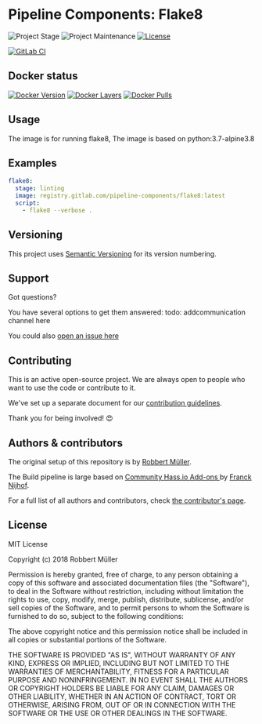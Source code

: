 # Pipeline Components: Flake8

![Project Stage][project-stage-shield]
![Project Maintenance][maintenance-shield]
[![License][license-shield]](LICENSE)

[![GitLab CI][gitlabci-shield]][gitlabci]

## Docker status

[![Docker Version][version-shield]][microbadger]
[![Docker Layers][layers-shield]][microbadger]
[![Docker Pulls][pulls-shield]][dockerhub]

## Usage

The image is for running flake8, The image is based on python:3.7-alpine3.8

## Examples

```yaml
flake8:
  stage: linting
  image: registry.gitlab.com/pipeline-components/flake8:latest
  script:
    - flake8 --verbose .
```

## Versioning

This project uses [Semantic Versioning][semver] for its version numbering.

## Support

Got questions?

You have several options to get them answered:
todo: addcommunication channel here

You could also [open an issue here][issue]

## Contributing

This is an active open-source project. We are always open to people who want to
use the code or contribute to it.

We've set up a separate document for our [contribution guidelines](CONTRIBUTING.md).

Thank you for being involved! :heart_eyes:

## Authors & contributors

The original setup of this repository is by [Robbert Müller][mjrider].

The Build pipeline is large based on [Community Hass.io Add-ons
][hassio-addons] by [Franck Nijhof][frenck].

For a full list of all authors and contributors,
check [the contributor's page][contributors].

## License

MIT License

Copyright (c) 2018 Robbert Müller

Permission is hereby granted, free of charge, to any person obtaining a copy
of this software and associated documentation files (the "Software"), to deal
in the Software without restriction, including without limitation the rights
to use, copy, modify, merge, publish, distribute, sublicense, and/or sell
copies of the Software, and to permit persons to whom the Software is
furnished to do so, subject to the following conditions:

The above copyright notice and this permission notice shall be included in all
copies or substantial portions of the Software.

THE SOFTWARE IS PROVIDED "AS IS", WITHOUT WARRANTY OF ANY KIND, EXPRESS OR
IMPLIED, INCLUDING BUT NOT LIMITED TO THE WARRANTIES OF MERCHANTABILITY,
FITNESS FOR A PARTICULAR PURPOSE AND NONINFRINGEMENT. IN NO EVENT SHALL THE
AUTHORS OR COPYRIGHT HOLDERS BE LIABLE FOR ANY CLAIM, DAMAGES OR OTHER
LIABILITY, WHETHER IN AN ACTION OF CONTRACT, TORT OR OTHERWISE, ARISING FROM,
OUT OF OR IN CONNECTION WITH THE SOFTWARE OR THE USE OR OTHER DEALINGS IN THE
SOFTWARE.

[commits]: https://gitlab.com/pipeline-components/flake8/commits/master
[contributors]: https://gitlab.com/pipeline-components/flake8/graphs/master
[dockerhub]: https://hub.docker.com/r/pipelinecomponents/flake8
[license-shield]: https://img.shields.io/badge/License-MIT-green.svg
[mjrider]: https://gitlab.com/mjrider
[gitlabci-shield]: https://img.shields.io/gitlab/pipeline/pipeline-components/flake8.svg
[gitlabci]: https://gitlab.com/pipeline-components/flake8/commits/master
[issue]: https://gitlab.com/pipeline-components/flake8/issues
[keepchangelog]: http://keepachangelog.com/en/1.0.0/
[layers-shield]: https://images.microbadger.com/badges/image/pipelinecomponents/flake8.svg
[maintenance-shield]: https://img.shields.io/maintenance/yes/2020.svg
[microbadger]: https://microbadger.com/images/pipelinecomponents/flake8
[project-stage-shield]: https://img.shields.io/badge/project%20stage-production%20ready-brightgreen.svg
[pulls-shield]: https://img.shields.io/docker/pulls/pipelinecomponents/flake8.svg
[releases]: https://gitlab.com/pipeline-components/flake8/tags
[repository]: https://gitlab.com/pipeline-components/flake8
[semver]: http://semver.org/spec/v2.0.0.html
[version-shield]: https://images.microbadger.com/badges/version/pipelinecomponents/flake8.svg

[frenck]: https://github.com/frenck
[hassio-addons]: https://github.com/hassio-addons

